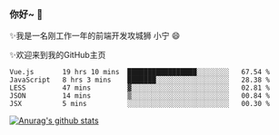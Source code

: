 ### 你好~  👋

✨我是一名刚工作一年的前端开发攻城狮 小宁 😄

✨欢迎来到我的GitHub主页
<!--
**7148505/7148505** is a ✨ _special_ ✨ repository because its `README.md` (this file) appears on your GitHub profile.

Here are some ideas to get you started:

- 🔭 I’m currently working on ...
- 🌱 I’m currently learning ...
- 👯 I’m looking to collaborate on ...
- 🤔 I’m looking for help with ...
- 💬 Ask me about ...
- 📫 How to reach me: ...
- 😄 Pronouns: ...
- ⚡ Fun fact: ...
-->

<!--START_SECTION:waka-->
```text
Vue.js       19 hrs 10 mins  █████████████████░░░░░░░░   67.54 % 
JavaScript   8 hrs 3 mins    ███████░░░░░░░░░░░░░░░░░░   28.38 % 
LESS         47 mins         ▓░░░░░░░░░░░░░░░░░░░░░░░░   02.81 % 
JSON         14 mins         ▒░░░░░░░░░░░░░░░░░░░░░░░░   00.84 % 
JSX          5 mins          ░░░░░░░░░░░░░░░░░░░░░░░░░   00.30 % 
```
<!--END_SECTION:waka-->

[![Anurag's github stats](https://github-readme-stats.vercel.app/api?username=ZhangNing-debug)](https://github.com/anuraghazra/github-readme-stats)
